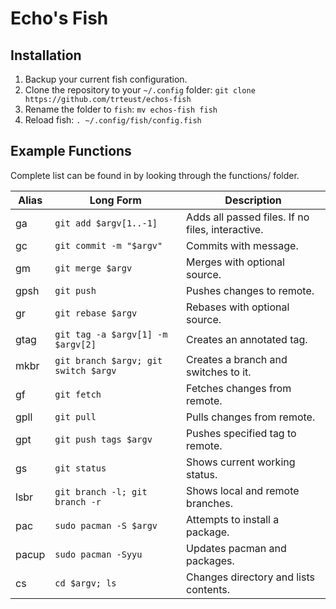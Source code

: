 # Echo's Fish
## Installation
1. Backup your current fish configuration.
2. Clone the repository to your `~/.config` folder: `git clone https://github.com/trteust/echos-fish`
3. Rename the folder to `fish`: `mv echos-fish fish`
4. Reload fish: `. ~/.config/fish/config.fish`

## Example Functions
Complete list can be found in by looking through the functions/ folder.

| Alias | Long Form                                   | Description                                       |
| ----- | ------------------------------------------- | ------------------------------------------------- |
| ga    | `git add $argv[1..-1]`                      | Adds all passed files. If no files, interactive.  |
| gc    | `git commit -m "$argv"`                     | Commits with message.                             |
| gm    | `git merge $argv`                           | Merges with optional source.                      |
| gpsh  | `git push`                                  | Pushes changes to remote.                         |
| gr    | `git rebase $argv`                          | Rebases with optional source.                     |
| gtag  | `git tag -a $argv[1] -m $argv[2]`           | Creates an annotated tag.                         |
| mkbr  | `git branch $argv; git switch $argv`        | Creates a branch and switches to it.              |
| gf    | `git fetch`                                 | Fetches changes from remote.                      |
| gpll  | `git pull`                                  | Pulls changes from remote.                        |
| gpt   | `git push tags $argv`                       | Pushes specified tag to remote.                   |
| gs    | `git status`                                | Shows current working status.                     |
| lsbr  | `git branch -l; git branch -r`              | Shows local and remote branches.                  |
| pac   | `sudo pacman -S $argv`                      | Attempts to install a package.                    |
| pacup | `sudo pacman -Syyu`                         | Updates pacman and packages.                      |
| cs    | `cd $argv; ls`                              | Changes directory and lists contents.             |
